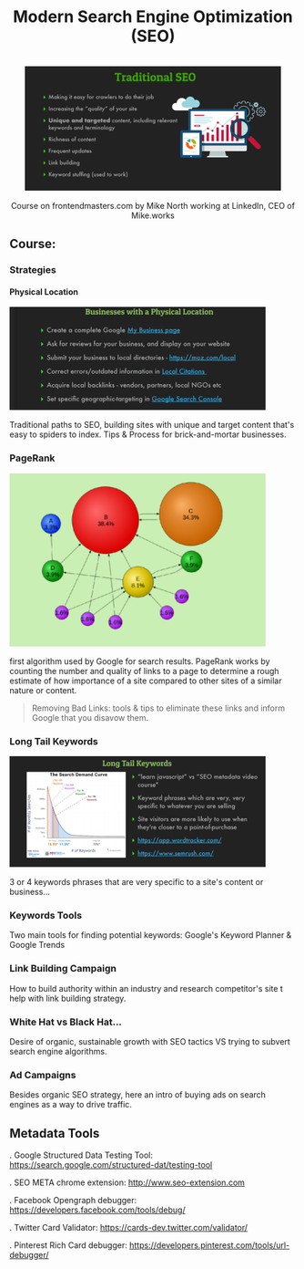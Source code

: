 <div align="center">
  <h1>Modern Search Engine Optimization (SEO)</h1>

  <br />

  <img src="./img/traditional-seo.jpg"/>

  <br />

  <p>Course on frontendmasters.com by Mike North working at LinkedIn, CEO of Mike.works</p>
</div>

## Course:

### Strategies

#### Physical Location

<div>
  <img src="./img/physical-location.jpg"/>
</div>

Traditional paths to SEO, building sites with unique and target content that's easy to spiders to index. Tips & Process for brick-and-mortar businesses.

### PageRank

<div>
  <img src="./img/page-rank.jpg"/>
</div>

first algorithm used by Google for search results. PageRank works by counting the number and quality of links to a page to determine a rough estimate of how importance of a site compared to other sites of a similar nature or content.

> Removing Bad Links: tools & tips to eliminate these links and inform Google that you disavow them.

### Long Tail Keywords

<div>
  <img src="./img/long-tail-keywords.jpg"/>
</div>

3 or 4 keywords phrases that are very specific to a site's content or business...

### Keywords Tools

Two main tools for finding potential keywords: Google's Keyword Planner & Google Trends

### Link Building Campaign

How to build authority within an industry and research competitor's site t help with link building strategy.

### White Hat vs Black Hat...

Desire of organic, sustainable growth with SEO tactics VS trying to subvert search engine algorithms.

### Ad Campaigns

Besides organic SEO strategy, here an intro of buying ads on search engines as a way to drive traffic.

## Metadata Tools

. Google Structured Data Testing Tool: https://search.google.com/structured-dat/testing-tool

. SEO META chrome extension: http://www.seo-extension.com

. Facebook Opengraph debugger: https://developers.facebook.com/tools/debug/

. Twitter Card Validator: https://cards-dev.twitter.com/validator/

. Pinterest Rich Card debugger: https://developers.pinterest.com/tools/url-debugger/
